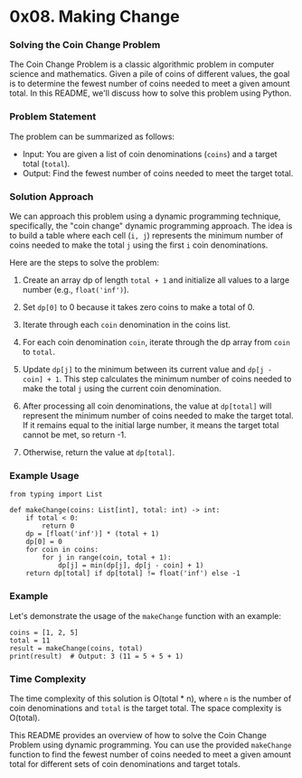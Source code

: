 # 0x08. Making Change  

### Solving the Coin Change Problem  
The Coin Change Problem is a classic algorithmic problem in computer science and mathematics. Given a pile of coins of different values, the goal is to determine the fewest number of coins needed to meet a given amount total. In this README, we'll discuss how to solve this problem using Python.

### Problem Statement  
The problem can be summarized as follows:

- Input: You are given a list of coin denominations (`coins`) and a target total (`total`).  
- Output: Find the fewest number of coins needed to meet the target total.

### Solution Approach  
We can approach this problem using a dynamic programming technique, specifically, the "coin change" dynamic programming approach. The idea is to build a table where each cell (`i, j`) represents the minimum number of coins needed to make the total `j` using the first `i` coin denominations.

Here are the steps to solve the problem:

1. Create an array dp of length `total + 1` and initialize all values to a large number (e.g., `float('inf')`).

2. Set `dp[0]` to 0 because it takes zero coins to make a total of 0.

3. Iterate through each `coin` denomination in the coins list.

4. For each coin denomination `coin`, iterate through the dp array from `coin` to `total`.

5. Update `dp[j]` to the minimum between its current value and `dp[j - coin] + 1`. This step calculates the minimum number of coins needed to make the total `j` using the current coin denomination.

6. After processing all coin denominations, the value at `dp[total]` will represent the minimum number of coins needed to make the target total. If it remains equal to the initial large number, it means the target total cannot be met, so return -1.

7. Otherwise, return the value at `dp[total]`.

### Example Usage  

```
from typing import List

def makeChange(coins: List[int], total: int) -> int:
    if total < 0:
        return 0
    dp = [float('inf')] * (total + 1)
    dp[0] = 0
    for coin in coins:
        for j in range(coin, total + 1):
            dp[j] = min(dp[j], dp[j - coin] + 1)
    return dp[total] if dp[total] != float('inf') else -1
```

### Example  
Let's demonstrate the usage of the `makeChange` function with an example:

```
coins = [1, 2, 5]
total = 11
result = makeChange(coins, total)
print(result)  # Output: 3 (11 = 5 + 5 + 1)
```

### Time Complexity  
The time complexity of this solution is O(total * n), where `n` is the number of coin denominations and `total` is the target total. The space complexity is O(total).

This README provides an overview of how to solve the Coin Change Problem using dynamic programming. You can use the provided `makeChange` function to find the fewest number of coins needed to meet a given amount total for different sets of coin denominations and target totals.
